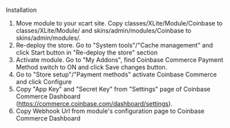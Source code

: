 Installation
1. Move module to your xcart site. Copy classes/XLite/Module/Coinbase to classes/XLite/Module/ and skins/admin/modules/Coinbase to skins/admin/modules/.
2. Re-deploy the store. Go to "System tools"/"Cache management" and click Start button in "Re-deploy the store" section
3. Activate module. Go to "My Addons", find Coinbase Commerce Payment Method switch to ON and click Save changes button.
4. Go to "Store setup"/"Payment methods" activate Coinbase Commerce and click Configure
5. Copy "App Key" and "Secret Key" from "Settings" page of Coinbase Commerce Dashboard (https://commerce.coinbase.com/dashboard/settings).
6. Copy Webhook Url from module's configuration page to Coinbase Commerce Dashboard